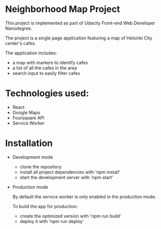 # Neighborhood Map Project

This project is implemented as part of Udacity Front-end Web Developer Nanodegree.

The project is a single page application featuring a map of Helsinki City center's cafes.

The application includes:

- a map with markers to identify cafes
- a list of all the cafes in the area
- search input to easily filter cafes

# Technologies used:
  - React
  - Google Maps
  - Foursquare API
  - Service Worker

# Installation
 - Development mode
	- clone the repository
	- install all project dependencies with 'npm install'
	- start the development server with 'npm start'

 - Production mode
 
	By default the service worker is only enabled in the production mode.
	
	To build the app for production:
	- create the optimized version with 'npm run build'
	- deploy it with 'npm run deploy'
